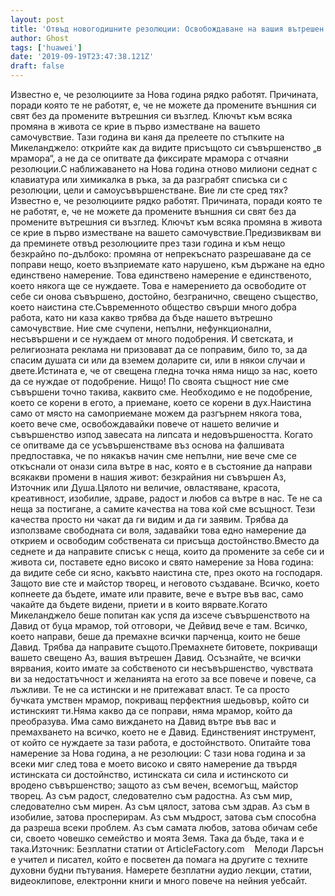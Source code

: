 ```yaml
---
layout: post
title: 'Отвъд новогодишните резолюции: Освобождаване на вашия вътрешен Дейвид'
author: Ghost
tags: ['huawei']
date: '2019-09-19T23:47:38.121Z'
draft: false
---
```


Известно е, че резолюциите за Нова година рядко работят. Причината, поради която те не работят, е, че не можете да промените външния си свят без да промените вътрешния си възглед. Ключът към всяка промяна в живота се крие в първо изместване на вашето самочувствие. Тази година ви каня да прелеете по стъпките на Микеланджело: открийте как да видите присъщото си съвършенство „в мрамора“, а не да се опитвате да фиксирате мрамора с отчаяни резолюции.С наближаването на Нова година отново милиони седнат с клавиатура или химикалка в ръка, за да разграбят списъка си с резолюции, цели и самоусъвършенстване. Вие ли сте сред тях? Известно е, че резолюциите рядко работят. Причината, поради която те не работят, е, че не можете да промените външния си свят без да промените вътрешния си възглед. Ключът към всяка промяна в живота се крие в първо изместване на вашето самочувствие.Предизвиквам ви да преминете отвъд резолюциите през тази година и към нещо безкрайно по-дълбоко: промяна от непрекъснато разрешаване да се поправи нещо, което възприемате като нарушено, към държане на едно единствено намерение. Това единствено намерение е единственото, което някога ще се нуждаете. Това е намерението да освободите от себе си онова съвършено, достойно, безгранично, свещено същество, което наистина сте.Съвременното общество свърши много добра работа, като ни каза какво трябва да бъде нашето вътрешно самочувствие. Ние сме счупени, непълни, нефункционални, несъвършени и се нуждаем от много подобрения. И светската, и религиозната реклама ни призовават да се поправим, било то, за да спасим душата си или да вземем доларите си, или в някои случаи и двете.Истината е, че от свещена гледна точка няма нищо за нас, което да се нуждае от подобрение. Нищо! По своята същност ние сме съвършени точно такива, каквито сме. Необходимо е не подобрение, което се корени в егото, а приемане, което се корени в дух.Наистина само от място на самоприемане можем да разгърнем някога това, което вече сме, освобождавайки повече от нашето величие и съвършенство изпод завесата на липсата и недовършеността. Когато се опитваме да се усъвършенстваме въз основа на фалшивата предпоставка, че по някакъв начин сме непълни, ние вече сме се откъснали от онази сила вътре в нас, която е в състояние да направи всякакви промени в нашия живот: безкрайния ни съвършен Аз, Източник или Душа.Цялото ни величие, овластяване, красота, креативност, изобилие, здраве, радост и любов са вътре в нас. Те не са неща за постигане, а самите качества на това кой сме всъщност. Тези качества просто ни чакат да ги видим и да ги заявим. Трябва да използваме свободната си воля, задавайки това едно намерение да открием и освободим собствената си присъща достойнство.Вместо да седнете и да направите списък с неща, които да промените за себе си и живота си, поставете едно високо и свято намерение за Нова година: да видите себе си ясно, какъвто наистина сте, през окото на господаря. Защото вие сте и майстор творец, и неговото създаване. Всичко, което копнеете да бъдете, имате или правите, вече е вътре във вас, само чакайте да бъдете видени, приети и в които вярвате.Когато Микеланджело беше попитан как успя да изсече съвършенството на Давид от буца мрамор, той отговори, че Дейвид вече е там. Всичко, което направи, беше да премахне всички парченца, които не беше Давид. Трябва да направите същото.Премахнете битовете, покриващи вашето свещено Аз, вашия вътрешен Давид. Осъзнайте, че всички вярвания, които имате за собственото си несъвършенство, чувствата ви за недостатъчност и желанията на егото за все повече и повече, са лъжливи. Те не са истински и не притежават власт. Те са просто бучката умствен мрамор, покриващ перфектния шедьовър, който си истинският ти.Няма какво да се поправи, няма мрамор, който да преобразува. Има само виждането на Давид вътре във вас и премахването на всичко, което не е Давид. Единственият инструмент, от който се нуждаете за тази работа, е достойнството. Опитайте това намерение за Нова година, а не резолюции: С тази нова година и за всеки миг след това е моето високо и свято намерение да твърдя истинската си достойнство, истинската си сила и истинското си вродено съвършенство; защото аз съм вечен, всемогъщ, майстор творец. Аз съм радост, следователно съм радостна. Аз съм мир, следователно съм мирен. Аз съм цялост, затова съм здрав. Аз съм в изобилие, затова просперирам. Аз съм мъдрост, затова съм способна да разреша всеки проблем. Аз съм самата любов, затова обичам себе си, своето човешко семейство и моята Земя. Така да бъде, така и е така.Източник: Безплатни статии от ArticleFactory.com    Мелоди Ларсън е учител и писател, който е посветен да помага на другите с техните духовни будни пътувания. Намерете безплатни аудио лекции, статии, видеоклипове, електронни книги и много повече на нейния уебсайт.
